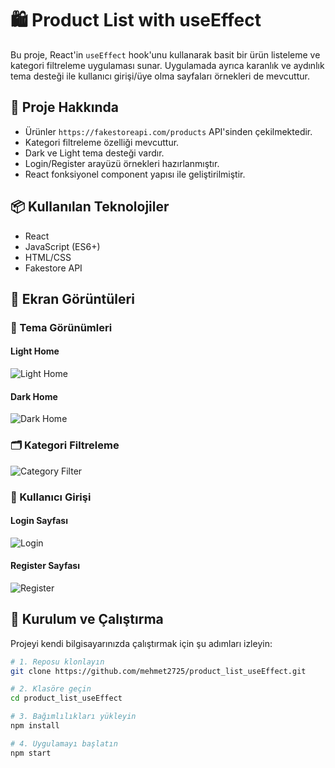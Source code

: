 # 🛍️ Product List with useEffect

Bu proje, React'in `useEffect` hook'unu kullanarak basit bir ürün listeleme ve kategori filtreleme uygulaması sunar. Uygulamada ayrıca karanlık ve aydınlık tema desteği ile kullanıcı girişi/üye olma sayfaları örnekleri de mevcuttur.

## 🚀 Proje Hakkında

- Ürünler `https://fakestoreapi.com/products` API'sinden çekilmektedir.
- Kategori filtreleme özelliği mevcuttur.
- Dark ve Light tema desteği vardır.
- Login/Register arayüzü örnekleri hazırlanmıştır.
- React fonksiyonel component yapısı ile geliştirilmiştir.

## 📦 Kullanılan Teknolojiler

- React
- JavaScript (ES6+)
- HTML/CSS
- Fakestore API

## 📸 Ekran Görüntüleri

### 🎨 Tema Görünümleri

#### Light Home
![Light Home](./assets/img/light_home.png)

#### Dark Home
![Dark Home](./assets/img/dark_home.png)

### 🗂️ Kategori Filtreleme
![Category Filter](./assets/img/categorys_filter.png)

### 🔐 Kullanıcı Girişi
#### Login Sayfası
![Login](./assets/img/login.png)

#### Register Sayfası
![Register](./assets/img/register.png)

## 🔧 Kurulum ve Çalıştırma

Projeyi kendi bilgisayarınızda çalıştırmak için şu adımları izleyin:

```bash
# 1. Reposu klonlayın
git clone https://github.com/mehmet2725/product_list_useEffect.git

# 2. Klasöre geçin
cd product_list_useEffect

# 3. Bağımlılıkları yükleyin
npm install

# 4. Uygulamayı başlatın
npm start
